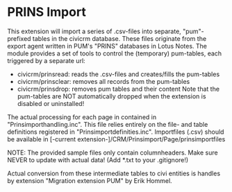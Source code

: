 PRINS Import
============
This extension will import a series of .csv-files into separate, "pum"-prefixed tables in the civicrm database.
These files originate from the export agent written in PUM's "PRINS" databases in Lotus Notes.
The module provides a set of tools to control the (temporary) pum-tables, each triggered by a separate url:
 *	civicrm/prinsread: reads the .csv-files and creates/fills the pum-tables
 *	civicrm/prinsclear: removes all records from the pum-tables
 *	civicrm/prinsdrop: removes pum tables and their content
Note that the pum-tables are NOT automatically dropped when the extension is disabled or uninstalled!

The actual processing for each page in contained in "Prinsimporthandling.inc".
This file relies entirely on the file- and table definitions registered in "Prinsimportdefinities.inc".
Importfiles (.csv) should be available in [-current extension-]/CRM/Prinsimport/Page/prinsimportfiles


NOTE:
The provided sample files only contain columnheaders. Make sure NEVER to update with actual data!
(Add *.txt to your .gitignore!)

Actual conversion from these intermediate tables to civi entities is handles by extension "Migration extension PUM" by Erik Hommel.